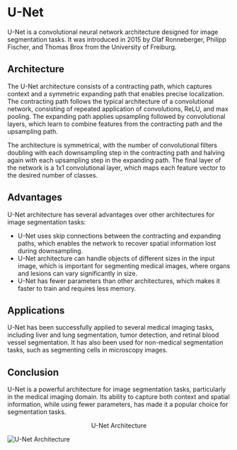 # U-Net

U-Net is a convolutional neural network architecture designed for image segmentation tasks. It was introduced in 2015 by Olaf Ronneberger, Philipp Fischer, and Thomas Brox from the University of Freiburg.

## Architecture

The U-Net architecture consists of a contracting path, which captures context and a symmetric expanding path that enables precise localization. The contracting path follows the typical architecture of a convolutional network, consisting of repeated application of convolutions, ReLU, and max pooling. The expanding path applies upsampling followed by convolutional layers, which learn to combine features from the contracting path and the upsampling path.

The architecture is symmetrical, with the number of convolutional filters doubling with each downsampling step in the contracting path and halving again with each upsampling step in the expanding path. The final layer of the network is a 1x1 convolutional layer, which maps each feature vector to the desired number of classes. 

## Advantages

U-Net architecture has several advantages over other architectures for image segmentation tasks:

- U-Net uses skip connections between the contracting and expanding paths, which enables the network to recover spatial information lost during downsampling.
- U-Net architecture can handle objects of different sizes in the input image, which is important for segmenting medical images, where organs and lesions can vary significantly in size.
- U-Net has fewer parameters than other architectures, which makes it faster to train and requires less memory.

## Applications

U-Net has been successfully applied to several medical imaging tasks, including liver and lung segmentation, tumor detection, and retinal blood vessel segmentation. It has also been used for non-medical segmentation tasks, such as segmenting cells in microscopy images.

## Conclusion

U-Net is a powerful architecture for image segmentation tasks, particularly in the medical imaging domain. Its ability to capture both context and spatial information, while using fewer parameters, has made it a popular choice for segmentation tasks. 

$$\text{U-Net Architecture}$$

![U-Net Architecture](https://lmb.informatik.uni-freiburg.de/people/ronneber/u-net/u-net-architecture.png)
